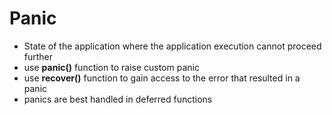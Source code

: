 # Panic #
- State of the application where the application execution cannot proceed further
- use **panic()** function to raise custom panic
- use **recover()** function to gain access to the error that resulted in a panic
- panics are best handled in deferred functions